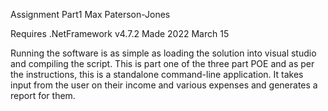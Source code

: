 Assignment Part1
Max Paterson-Jones

Requires .NetFramework v4.7.2
Made 2022 March 15

Running the software is as simple as loading the solution into visual studio and compiling the script.
This is part one of the three part POE and as per the instructions, this is a standalone command-line application.
It takes input from the user on their income and various expenses and generates a report for them.
